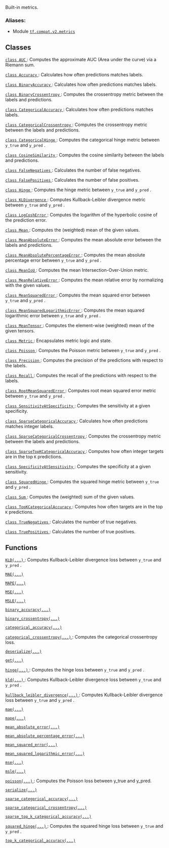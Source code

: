 Built-in metrics.



### Aliases:

- Module [ `tf.compat.v2.metrics` ](/api_docs/python/tf/compat/v2/keras/metrics)



## Classes
[ `class AUC` ](https://tensorflow.google.cn/api_docs/python/tf/keras/metrics/AUC): Computes the approximate AUC (Area under the curve) via a Riemann sum.

[ `class Accuracy` ](https://tensorflow.google.cn/api_docs/python/tf/keras/metrics/Accuracy): Calculates how often predictions matches labels.

[ `class BinaryAccuracy` ](https://tensorflow.google.cn/api_docs/python/tf/keras/metrics/BinaryAccuracy): Calculates how often predictions matches labels.

[ `class BinaryCrossentropy` ](https://tensorflow.google.cn/api_docs/python/tf/keras/metrics/BinaryCrossentropy): Computes the crossentropy metric between the labels and predictions.

[ `class CategoricalAccuracy` ](https://tensorflow.google.cn/api_docs/python/tf/keras/metrics/CategoricalAccuracy): Calculates how often predictions matches labels.

[ `class CategoricalCrossentropy` ](https://tensorflow.google.cn/api_docs/python/tf/keras/metrics/CategoricalCrossentropy): Computes the crossentropy metric between the labels and predictions.

[ `class CategoricalHinge` ](https://tensorflow.google.cn/api_docs/python/tf/keras/metrics/CategoricalHinge): Computes the categorical hinge metric between  `y_true`  and  `y_pred` .

[ `class CosineSimilarity` ](https://tensorflow.google.cn/api_docs/python/tf/keras/metrics/CosineSimilarity): Computes the cosine similarity between the labels and predictions.

[ `class FalseNegatives` ](https://tensorflow.google.cn/api_docs/python/tf/keras/metrics/FalseNegatives): Calculates the number of false negatives.

[ `class FalsePositives` ](https://tensorflow.google.cn/api_docs/python/tf/keras/metrics/FalsePositives): Calculates the number of false positives.

[ `class Hinge` ](https://tensorflow.google.cn/api_docs/python/tf/keras/metrics/Hinge): Computes the hinge metric between  `y_true`  and  `y_pred` .

[ `class KLDivergence` ](https://tensorflow.google.cn/api_docs/python/tf/keras/metrics/KLDivergence): Computes Kullback-Leibler divergence metric between  `y_true`  and  `y_pred` .

[ `class LogCoshError` ](https://tensorflow.google.cn/api_docs/python/tf/keras/metrics/LogCoshError): Computes the logarithm of the hyperbolic cosine of the prediction error.

[ `class Mean` ](https://tensorflow.google.cn/api_docs/python/tf/keras/metrics/Mean): Computes the (weighted) mean of the given values.

[ `class MeanAbsoluteError` ](https://tensorflow.google.cn/api_docs/python/tf/keras/metrics/MeanAbsoluteError): Computes the mean absolute error between the labels and predictions.

[ `class MeanAbsolutePercentageError` ](https://tensorflow.google.cn/api_docs/python/tf/keras/metrics/MeanAbsolutePercentageError): Computes the mean absolute percentage error between  `y_true`  and  `y_pred` .

[ `class MeanIoU` ](https://tensorflow.google.cn/api_docs/python/tf/keras/metrics/MeanIoU): Computes the mean Intersection-Over-Union metric.

[ `class MeanRelativeError` ](https://tensorflow.google.cn/api_docs/python/tf/keras/metrics/MeanRelativeError): Computes the mean relative error by normalizing with the given values.

[ `class MeanSquaredError` ](https://tensorflow.google.cn/api_docs/python/tf/keras/metrics/MeanSquaredError): Computes the mean squared error between  `y_true`  and  `y_pred` .

[ `class MeanSquaredLogarithmicError` ](https://tensorflow.google.cn/api_docs/python/tf/keras/metrics/MeanSquaredLogarithmicError): Computes the mean squared logarithmic error between  `y_true`  and  `y_pred` .

[ `class MeanTensor` ](https://tensorflow.google.cn/api_docs/python/tf/keras/metrics/MeanTensor): Computes the element-wise (weighted) mean of the given tensors.

[ `class Metric` ](https://tensorflow.google.cn/api_docs/python/tf/keras/metrics/Metric): Encapsulates metric logic and state.

[ `class Poisson` ](https://tensorflow.google.cn/api_docs/python/tf/keras/metrics/Poisson): Computes the Poisson metric between  `y_true`  and  `y_pred` .

[ `class Precision` ](https://tensorflow.google.cn/api_docs/python/tf/keras/metrics/Precision): Computes the precision of the predictions with respect to the labels.

[ `class Recall` ](https://tensorflow.google.cn/api_docs/python/tf/keras/metrics/Recall): Computes the recall of the predictions with respect to the labels.

[ `class RootMeanSquaredError` ](https://tensorflow.google.cn/api_docs/python/tf/keras/metrics/RootMeanSquaredError): Computes root mean squared error metric between  `y_true`  and  `y_pred` .

[ `class SensitivityAtSpecificity` ](https://tensorflow.google.cn/api_docs/python/tf/keras/metrics/SensitivityAtSpecificity): Computes the sensitivity at a given specificity.

[ `class SparseCategoricalAccuracy` ](https://tensorflow.google.cn/api_docs/python/tf/keras/metrics/SparseCategoricalAccuracy): Calculates how often predictions matches integer labels.

[ `class SparseCategoricalCrossentropy` ](https://tensorflow.google.cn/api_docs/python/tf/keras/metrics/SparseCategoricalCrossentropy): Computes the crossentropy metric between the labels and predictions.

[ `class SparseTopKCategoricalAccuracy` ](https://tensorflow.google.cn/api_docs/python/tf/keras/metrics/SparseTopKCategoricalAccuracy): Computes how often integer targets are in the top  `K`  predictions.

[ `class SpecificityAtSensitivity` ](https://tensorflow.google.cn/api_docs/python/tf/keras/metrics/SpecificityAtSensitivity): Computes the specificity at a given sensitivity.

[ `class SquaredHinge` ](https://tensorflow.google.cn/api_docs/python/tf/keras/metrics/SquaredHinge): Computes the squared hinge metric between  `y_true`  and  `y_pred` .

[ `class Sum` ](https://tensorflow.google.cn/api_docs/python/tf/keras/metrics/Sum): Computes the (weighted) sum of the given values.

[ `class TopKCategoricalAccuracy` ](https://tensorflow.google.cn/api_docs/python/tf/keras/metrics/TopKCategoricalAccuracy): Computes how often targets are in the top  `K`  predictions.

[ `class TrueNegatives` ](https://tensorflow.google.cn/api_docs/python/tf/keras/metrics/TrueNegatives): Calculates the number of true negatives.

[ `class TruePositives` ](https://tensorflow.google.cn/api_docs/python/tf/keras/metrics/TruePositives): Calculates the number of true positives.



## Functions
[ `KLD(...)` ](https://tensorflow.google.cn/api_docs/python/tf/keras/losses/KLD): Computes Kullback-Leibler divergence loss between  `y_true`  and  `y_pred` .

[ `MAE(...)` ](https://tensorflow.google.cn/api_docs/python/tf/keras/losses/MAE)

[ `MAPE(...)` ](https://tensorflow.google.cn/api_docs/python/tf/keras/losses/MAPE)

[ `MSE(...)` ](https://tensorflow.google.cn/api_docs/python/tf/keras/losses/MSE)

[ `MSLE(...)` ](https://tensorflow.google.cn/api_docs/python/tf/keras/losses/MSLE)

[ `binary_accuracy(...)` ](https://tensorflow.google.cn/api_docs/python/tf/keras/metrics/binary_accuracy)

[ `binary_crossentropy(...)` ](https://tensorflow.google.cn/api_docs/python/tf/keras/losses/binary_crossentropy)

[ `categorical_accuracy(...)` ](https://tensorflow.google.cn/api_docs/python/tf/keras/metrics/categorical_accuracy)

[ `categorical_crossentropy(...)` ](https://tensorflow.google.cn/api_docs/python/tf/keras/losses/categorical_crossentropy): Computes the categorical crossentropy loss.

[ `deserialize(...)` ](https://tensorflow.google.cn/api_docs/python/tf/keras/metrics/deserialize)

[ `get(...)` ](https://tensorflow.google.cn/api_docs/python/tf/keras/metrics/get)

[ `hinge(...)` ](https://tensorflow.google.cn/api_docs/python/tf/keras/losses/hinge): Computes the hinge loss between  `y_true`  and  `y_pred` .

[ `kld(...)` ](https://tensorflow.google.cn/api_docs/python/tf/keras/losses/KLD): Computes Kullback-Leibler divergence loss between  `y_true`  and  `y_pred` .

[ `kullback_leibler_divergence(...)` ](https://tensorflow.google.cn/api_docs/python/tf/keras/losses/KLD): Computes Kullback-Leibler divergence loss between  `y_true`  and  `y_pred` .

[ `mae(...)` ](https://tensorflow.google.cn/api_docs/python/tf/keras/losses/MAE)

[ `mape(...)` ](https://tensorflow.google.cn/api_docs/python/tf/keras/losses/MAPE)

[ `mean_absolute_error(...)` ](https://tensorflow.google.cn/api_docs/python/tf/keras/losses/MAE)

[ `mean_absolute_percentage_error(...)` ](https://tensorflow.google.cn/api_docs/python/tf/keras/losses/MAPE)

[ `mean_squared_error(...)` ](https://tensorflow.google.cn/api_docs/python/tf/keras/losses/MSE)

[ `mean_squared_logarithmic_error(...)` ](https://tensorflow.google.cn/api_docs/python/tf/keras/losses/MSLE)

[ `mse(...)` ](https://tensorflow.google.cn/api_docs/python/tf/keras/losses/MSE)

[ `msle(...)` ](https://tensorflow.google.cn/api_docs/python/tf/keras/losses/MSLE)

[ `poisson(...)` ](https://tensorflow.google.cn/api_docs/python/tf/keras/losses/poisson): Computes the Poisson loss between y_true and y_pred.

[ `serialize(...)` ](https://tensorflow.google.cn/api_docs/python/tf/keras/metrics/serialize)

[ `sparse_categorical_accuracy(...)` ](https://tensorflow.google.cn/api_docs/python/tf/keras/metrics/sparse_categorical_accuracy)

[ `sparse_categorical_crossentropy(...)` ](https://tensorflow.google.cn/api_docs/python/tf/keras/losses/sparse_categorical_crossentropy)

[ `sparse_top_k_categorical_accuracy(...)` ](https://tensorflow.google.cn/api_docs/python/tf/keras/metrics/sparse_top_k_categorical_accuracy)

[ `squared_hinge(...)` ](https://tensorflow.google.cn/api_docs/python/tf/keras/losses/squared_hinge): Computes the squared hinge loss between  `y_true`  and  `y_pred` .

[ `top_k_categorical_accuracy(...)` ](https://tensorflow.google.cn/api_docs/python/tf/keras/metrics/top_k_categorical_accuracy)

